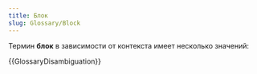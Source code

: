 ```yaml
---
title: Блок
slug: Glossary/Block
---
```


Термин **блок** в зависимости от контекста имеет несколько значений:

{{GlossaryDisambiguation}}

